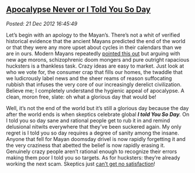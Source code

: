 
[Apocalypse Never
or I Told You So Day](http://bakerjd99.wordpress.com/2012/12/21/apocalypse-never-or-i-told-you-so-day/)
-------------------------------------------------------------------------------------------------------------------------

*Posted: 21 Dec 2012 16:45:49*

Let’s begin with an apology to the Mayan’s. There’s not a whit of
verified historical evidence that the ancient Mayans predicted the end
of the world or that they were any more upset about cycles in their
calendars than we are in ours. Modern Mayans repeatedly [pointed this
out](http://boingboing.net/2009/10/13/what-actual-mayans-a.html) but
arguing with new age morons, schizophrenic doom mongers and pure
outright rapacious hucksters is a thankless task. Crazy ideas are easy
to market. Just look at who we vote for, the consumer crap that fills
our homes, the twaddle that we ludicrously label news and the sheer
reams of reason suffocating rubbish that infuses the very core of our
increasingly derelict civilization. Believe me; I completely understand
the hygienic appeal of apocalypse. A clean, moron free, slate: oh what a
glorious day that would be!

Well, it’s not the end of the world but it’s still a glorious day
because the day after the world ends is when skeptics celebrate global
***I told You So Day**.* On I told you so day sane and rational people
get to rub it in and remind delusional nitwits everywhere that they’ve
been suckered again. My only regret is I told you so day requires a
degree of sanity among the insane. Anyone that fell for Mayan doomsday
drivel is now rapidly forgetting it and the very craziness that abetted
the belief is now rapidly erasing it. Genuinely crazy people aren’t
rational enough to recognize their errors making them poor I told you so
targets. As for hucksters: they’re already working the next scam.
Skeptics just [can’t get no
satisfaction](http://www.youtube.com/watch?v=Lx0bLBk-BNM)!
